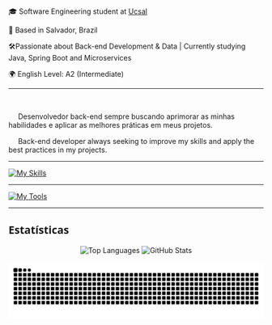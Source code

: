 <p>🎓 Software Engineering student at <a href="https://www.ucsal.br/" target="blank_">Ucsal</a></p>
<p>📍 Based in Salvador, Brazil</p>
<p>🛠️Passionate about Back-end Development & Data | Currently studying Java, Spring Boot and Microservices </p>
<p>🌍 English Level: A2 (Intermediate)</p>

<hr>
<br>
<p align="left">
<img width="15" height="15" loading="lazy" src="https://upload.wikimedia.org/wikipedia/commons/thumb/4/4a/Brazilian_flag_icon_round.svg/512px-Brazilian_flag_icon_round.svg.png?20180509193906" /> Desenvolvedor back-end sempre buscando aprimorar as minhas habilidades e aplicar as melhores práticas em meus projetos. </p>

<p align="left">
<img width="15" height="15" loading="lazy" src="https://upload.wikimedia.org/wikipedia/commons/thumb/8/88/United-states_flag_icon_round.svg/512px-United-states_flag_icon_round.svg.png" /> Back-end developer always seeking to improve my skills and apply the best practices in my projects.<p>

<hr>

[![My Skills](https://skillicons.dev/icons?i=js,java,spring,postgres,mysql,git,postman,mongodb,docker,heroku)](https://skillicons.dev)


<hr>

[![My Tools](https://skillicons.dev/icons?i=vscode,eclipse,idea,figma,notion)](https://skillicons.dev)

<hr>
<h2 style="font-family: 'Segoe UI', sans-serif; font-weight: 700;">Estatísticas</h2>

<div align="center">
  <img src="https://github-readme-stats.vercel.app/api/top-langs/?username=VieiraGuilherme-dev&layout=compact&theme=tokyonight&hide_border=false" height="180" alt="Top Languages" />
  <img src="https://github-readme-stats.vercel.app/api?username=VieiraGuilherme-dev&show_icons=true&theme=tokyonight&hide_border=false" height="180" alt="GitHub Stats" />
</div>

<picture>
  <source media="(prefers-color-scheme: dark)" srcset="https://raw.githubusercontent.com/RecheEduardo/RecheEduardo/output/github-contribution-grid-snake-dark.svg" />
  <source media="(prefers-color-scheme: light)" srcset="https://raw.githubusercontent.com/RecheEduardo/RecheEduardo/output/github-contribution-grid-snake.svg" />
  <img alt="github contribution grid snake animation" src="https://raw.githubusercontent.com/RecheEduardo/RecheEduardo/output/github-contribution-grid-snake.svg" />
</picture>
